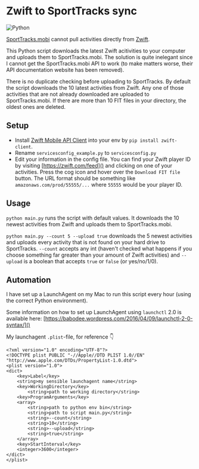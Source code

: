 # Zwift to SportTracks sync

![Python](https://img.shields.io/badge/python-3670A0?style=for-the-badge&logo=python&logoColor=ffdd54)

[SportTracks.mobi](https://sporttracks.mobi) cannot pull activities directly from [Zwift](https://zwift.com). 

This Python script downloads the latest Zwift acitivities to your computer and uploads them to SportTracks.mobi. The solution is quite inelegant since I cannot get the SportTracks.mobi API to work (to make matters worse, their API documentation website has been removed). 

There is no duplicate checking before uploading to SportTracks. By default the script downloads the 10 latest activities from Zwift. Any one of those activities that are not already downloaded are uploaded to SportTracks.mobi. If there are more than 10 FIT files in your directory, the oldest ones are deleted.

## Setup
- Install [Zwift Mobile API Client](https://github.com/jsmits/zwift-client) into your env by `pip install zwift-client`.
- Rename `servicesconfig_example.py` to `servicesconfig.py`
- Edit your information in the config file. You can find your Zwift player ID by visiting [https://zwift.com/feed]() and clicking on one of your activities. Press the cog icon and hover over the `Download FIT file` button. The URL format should be something like `amazonaws.com/prod/55555/...` where `55555` would be your player ID.

## Usage
`python main.py` runs the script with default values. It downloads the 10 newest activities from Zwift and uploads them to SportTracks.mobi.

`python main.py --count 5 --upload true` downloads the 5 newest activities and uploads every activity that is not found on your hard drive to SportTracks. `--count` accepts any int (haven't checked what happens if you choose something far greater than your amount of Zwift activities) and `--upload` is a boolean that accepts `true` or `false` (or yes/no/1/0).

## Automation
I have set up a LaunchAgent on my Mac to run this script every hour (using the correct Python environment).

Some information on how to set up LaunchAgent using `launchctl` 2.0 is available here: [https://babodee.wordpress.com/2016/04/09/launchctl-2-0-syntax/]()

My launchagent `.plist`-file, for reference 👇 
```
<?xml version="1.0" encoding="UTF-8"?>
<!DOCTYPE plist PUBLIC "-//Apple//DTD PLIST 1.0//EN" "http://www.apple.com/DTDs/PropertyList-1.0.dtd">
<plist version="1.0">
<dict>
    <key>Label</key>
    <string>my sensible launchagent name</string>
    <key>WorkingDirectory</key>
        <string>path to working directory</string>
    <key>ProgramArguments</key>
    <array>
        <string>path to python env bin</string>
        <string>path to script main.py</string>
        <string>--count</string>
        <string>10</string>
        <string>--upload</string>
        <string>true</string>
    </array>
    <key>StartInterval</key>
    <integer>3600</integer>
</dict>
</plist>
```
